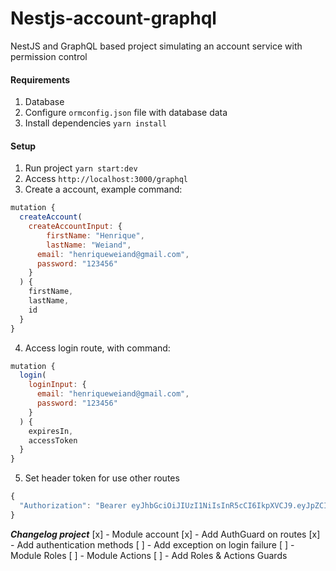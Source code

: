 # Nestjs-account-graphql

NestJS and GraphQL based project simulating an account service with permission control

#### Requirements

1. Database
2. Configure `ormconfig.json` file with database data
3. Install dependencies `yarn install`

#### Setup

1. Run project `yarn start:dev`
2. Access `http://localhost:3000/graphql`
3. Create a account, example command:

```js
mutation {
  createAccount(
    createAccountInput: {
     	firstName: "Henrique",
    	lastName: "Weiand",
      email: "henriqueweiand@gmail.com",
      password: "123456"
    }
  ) {
    firstName,
    lastName,
    id
  }
}
```

4. Access login route, with command:

```js
mutation {
  login(
    loginInput: {
      email: "henriqueweiand@gmail.com",
      password: "123456"
    }
  ) {
    expiresIn,
    accessToken
  }
}
```

5. Set header token for use other routes

```js
{
  "Authorization": "Bearer eyJhbGciOiJIUzI1NiIsInR5cCI6IkpXVCJ9.eyJpZCI6Ijc5YTdhNjgwLTRlMWYtNDU5OC1hNjk1LTExNWEwZTkxM2JlYyIsImVtYWlsIjoiaGVucmlxdWV3ZWlhbmRAZ21haWwuY29tIiwiaWF0IjoxNTg2NjE3OTY1LCJleHAiOjE1ODY2MjE1NjV9.Sqv24CLalMw1YiTeAsPDKeuchIMSHii-N64RMVBV0f8"
}
```

**_Changelog project_**
[x] - Module account
[x] - Add AuthGuard on routes
[x] - Add authentication methods
[ ] - Add exception on login failure
[ ] - Module Roles
[ ] - Module Actions
[ ] - Add Roles & Actions Guards
